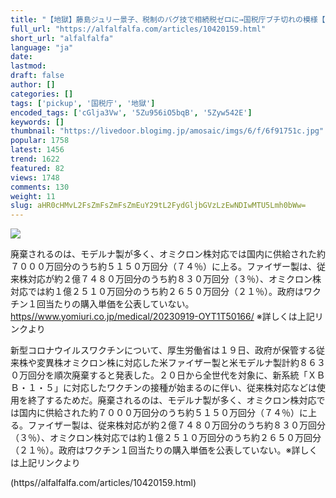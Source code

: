 ```yaml
---
title: "【地獄】藤島ジュリー景子、税制のバグ技で相続税ゼロに→国税庁ブチ切れの模様【pickup】 "
full_url: "https://alfalfalfa.com/articles/10420159.html"
short_url: "alfalfalfa"
language: "ja"
date: 
lastmod: 
draft: false
author: []
categories: []
tags: ['pickup', '国税庁', '地獄']
encoded_tags: ['cGlja3Vw', '5Zu956iO5bqB', '5Zyw542E']
keywords: []
thumbnail: "https://livedoor.blogimg.jp/amosaic/imgs/6/f/6f91751c.jpg"
popular: 1758
latest: 1456
trend: 1622
featured: 82
views: 1748
comments: 130
weight: 11
slug: aHR0cHMvL2FsZmFsZmFsZmEuY29tL2FydGljbGVzLzEwNDIwMTU5Lmh0bWw=
---
```


![](https://livedoor.blogimg.jp/amosaic/imgs/6/f/6f91751c.jpg)

<div> 廃棄されるのは、モデルナ製が多く、オミクロン株対応では国内に供給された約７０００万回分のうち約５１５０万回分（７４％）に上る。ファイザー製は、従来株対応が約２億７４８０万回分のうち約８３０万回分（３％）、オミクロン株対応では約１億２５１０万回分のうち約２６５０万回分（２１％）。政府はワクチン１回当たりの購入単価を公表していない。 <a href='https//www.yomiuri.co.jp/medical/20230919-OYT1T50166/' target='_blank' rel='nofollow'>https//www.yomiuri.co.jp/medical/20230919-OYT1T50166/</a> ※詳しくは上記リンクより <p>新型コロナウイルスワクチンについて、厚生労働省は１９日、政府が保管する従来株や変異株オミクロン株に対応した米ファイザー製と米モデルナ製計約８６３０万回分を順次廃棄すると発表した。２０日から全世代を対象に、新系統「ＸＢＢ・１・５」に対応したワクチンの接種が始まるのに伴い、従来株対応などは使用を終了するためだ。廃棄されるのは、モデルナ製が多く、オミクロン株対応では国内に供給された約７０００万回分のうち約５１５０万回分（７４％）に上る。ファイザー製は、従来株対応が約２億７４８０万回分のうち約８３０万回分（３％）、オミクロン株対応では約１億２５１０万回分のうち約２６５０万回分（２１％）。政府はワクチン１回当たりの購入単価を公表していない。※詳しくは上記リンクより</p></div>

(https//alfalfalfa.com/articles/10420159.html)
